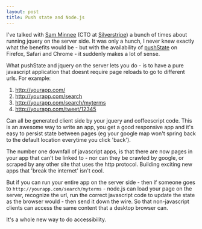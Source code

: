 ```yaml
---
layout: post
title: Push state and Node.js
---
```


I've talked with [Sam Minnee](http://twitter.com/sminnee) (CTO at [Silverstripe](http://silverstripe.com/)) a bunch of times about running jquery on the server side. It was only a hunch, I never knew exactly what the benefits would be - but with the availability of [pushState](https://developer.mozilla.org/en/DOM/Manipulating_the_browser_history) on Firefox, Safari and Chrome - it suddenly makes a lot of sense.

What pushState and jquery on the server lets you do - is to have a pure javascript application that doesnt require page reloads to go to different urls. For example:

1. http://yourapp.com/
1. http://yourapp.com/search
1. http://yourapp.com/search/myterms
1. http://yourapp.com/tweet/12345

Can all be generated client side by your jquery and coffeescript code. This is an awesome way to write an app, you get a good responsive app and it's easy to persist state between pages (eg your google map won't spring back to the default location everytime you click 'back').

The number one downfall of javascript apps, is that there are now pages in your app that can't be linked to - nor can they be crawled by google, or scraped by any other site that uses the http protocol. Building exciting new apps that 'break the internet' isn't cool.

But if you can run your entire app on the server side - then if someone goes to `http://yourapp.com/search/myterms` - node.js can load your page on the server, recognize the url, run the correct javascript code to update the state as the browser would - then send it down the wire. So that non-javascript clients can access the same content that a desktop browser can.

It's a whole new way to do accessibility.